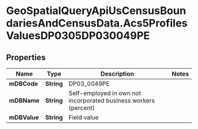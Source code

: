 # GeoSpatialQueryApiUsCensusBoundariesAndCensusData.Acs5ProfilesValuesDP0305DP030049PE

## Properties

Name | Type | Description | Notes
------------ | ------------- | ------------- | -------------
**mDBCode** | **String** | DP03_0049PE | 
**mDBName** | **String** | Self-employed in own not incorporated business workers (percent) | 
**mDBValue** | **String** | Field value | 


